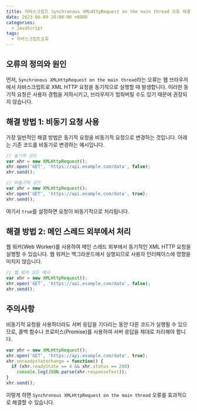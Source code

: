 ```yaml
---
title: 자바스크립트 Synchronous XMLHttpRequest on the main thread 오류 해결 방법
date: 2023-06-09 20:00:00 +0900
categories:
  - JavaScript
tags:
  - 자바스크립트오류
---
```


## 오류의 정의와 원인

먼저, `Synchronous XMLHttpRequest on the main thread`라는 오류는 웹 브라우저에서 자바스크립트로 XML HTTP 요청을 동기적으로 실행할 때 발생합니다. 이러한 동기적 요청은 사용자 경험을 저하시키고, 브라우저가 멈춰버릴 수도 있기 때문에 권장되지 않습니다.

## 해결 방법 1: 비동기 요청 사용

가장 일반적인 해결 방법은 동기적 요청을 비동기적 요청으로 변경하는 것입니다. 아래는 기존 코드를 비동기로 변경하는 예시입니다.

```javascript
// 동기적 코드
var xhr = new XMLHttpRequest();
xhr.open('GET', 'https://api.example.com/data', false);
xhr.send();

// 비동기적 코드
var xhr = new XMLHttpRequest();
xhr.open('GET', 'https://api.example.com/data', true);
xhr.send();
```

여기서 `true`를 설정하면 요청이 비동기적으로 처리됩니다.

## 해결 방법 2: 메인 스레드 외부에서 처리

웹 워커(Web Worker)를 사용하여 메인 스레드 외부에서 동기적인 XML HTTP 요청을 실행할 수 있습니다. 웹 워커는 백그라운드에서 실행되므로 사용자 인터페이스에 영향을 미치지 않습니다.

```javascript
// 웹 워커 코드 예시
var xhr = new XMLHttpRequest();
xhr.open('GET', 'https://api.example.com/data', false);
xhr.send();
```

## 주의사항

비동기적 요청을 사용하더라도 서버 응답을 기다리는 동안 다른 코드가 실행될 수 있으므로, 콜백 함수나 프로미스(Promise)를 사용하여 서버 응답을 제대로 처리해야 합니다.

```javascript
var xhr = new XMLHttpRequest();
xhr.open('GET', 'https://api.example.com/data', true);
xhr.onreadystatechange = function() {
  if (xhr.readyState == 4 && xhr.status == 200)
    console.log(JSON.parse(xhr.responseText));
}
xhr.send();
```

이렇게 하면 `Synchronous XMLHttpRequest on the main thread` 오류를 효과적으로 해결할 수 있습니다.